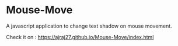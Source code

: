# Mouse-Move
A javascript application to change text shadow on mouse movement.

Check it on : https://ajraj27.github.io/Mouse-Move/index.html
